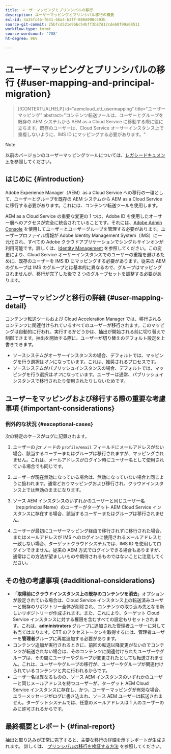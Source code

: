```yaml
---
title: ユーザーマッピングとプリンシパルの移行
description: ユーザーマッピングとプリンシパル移行の概要
exl-id: 4a35fc46-f641-46a4-b3ff-080d090c593b
source-git-commit: 25bfcd521e9bbc54bff3b87d17cdeb0f99a68511
workflow-type: tm+mt
source-wordcount: '788'
ht-degree: 96%

---
```


# ユーザーマッピングとプリンシパルの移行 {#user-mapping-and-principal-migration}

>[!CONTEXTUALHELP]
>id="aemcloud_ctt_usermapping"
>title="ユーザーマッピング"
>abstract="コンテンツ転送ツールは、ユーザーとグループを既存の AEM システムから AEM as a Cloud Service に移動する際に役に立ちます。既存のユーザーは、Cloud Service オーサーインスタンス上で重複しないように、IMS ID にマッピングする必要があります。"

>[!NOTE]
>以前のバージョンのユーザーマッピングツールについては、[レガシードキュメント](/help/journey-migration/content-transfer-tool/user-mapping-tool-legacy/considerations-user-mapping-tool-legacy.md)を参照してください。

## はじめに {#introduction}

Adobe Experience Manager（AEM）as a Cloud Service への移行の一環として、ユーザーとグループを既存の AEM システムから AEM as a Cloud Service に移行する必要があります。これには、コンテンツ転送ツールを使用します。

AEM as a Cloud Service の重要な変更の 1 つは、Adobe ID を使用したオーサー層へのアクセスが完全に統合されていることです。それには、[Adobe Admin Console](https://helpx.adobe.com/jp/enterprise/using/admin-console.html) を使用してユーザーとユーザーグループを管理する必要があります。ユーザープロファイル情報が Adobe Identity Management System（IMS）に一元化され、すべての Adobe クラウドアプリケーションでシングルサインオンが利用可能です。詳しくは、[Identity Management](https://experienceleague.adobe.com/docs/experience-manager-cloud-service/overview/what-is-new-and-different.html?lang=ja#identity-management) を参照してください。この変更により、Cloud Service オーサーインスタンスでのユーザーの重複を避けるために、既存のユーザーを IMS ID にマッピングする必要があります。従来の AEM のグループは IMS のグループとは基本的に異なるので、グループはマッピングされませんが、移行が完了した後で 2 つのグループセットを調整する必要があります。

## ユーザーマッピングと移行の詳細 {#user-mapping-detail}

コンテンツ転送ツールおよび Cloud Acceleration Manager では、移行されるコンテンツに関連付けられているすべてのユーザーが移行されます。このマッピングは自動的に行われ、実行するかどうかは、抽出が開始される前に切り替えで制御できます。抽出を開始する際に、ユーザーが切り替えのデフォルト設定を上書きできます。

* ソースシステムがオーサーインスタンスの場合、デフォルトでは、マッピングを行う選択は&#x200B;_オン_&#x200B;になっています。これは、推奨されるプロセスです。
* ソースシステムがパブリッシュインスタンスの場合、デフォルトでは、マッピングを行う選択は&#x200B;_オフ_&#x200B;になっています。ユーザーは通常、パブリッシュインスタンスで移行されたり使用されたりしないためです。

## ユーザーをマッピングおよび移行する際の重要な考慮事項 {#important-considerations}


### 例外的な状況 {#exceptional-cases}

次の特定のケースがログに記録されます。

1. ユーザーの *jcr* ノードの `profile/email` フィールドにメールアドレスがない場合、該当するユーザーまたはグループは移行されますが、マッピングされません。これは、メールアドレスがログイン時にユーザー名として使用されている場合でも同じです。

1. ユーザーが現在無効になっている場合は、無効になっていない場合と同じように扱われます。通常どおりマッピングおよび移行され、クラウドインスタンス上では無効のままになります。

1. ソース AEM インスタンスのいずれかのユーザーと同じユーザー名（rep:principalName）のユーザーがターゲット AEM Cloud Service インスタンスに存在する場合、該当するユーザーまたはグループは移行されません。

1. ユーザーが最初にユーザーマッピング経由で移行されずに移行された場合、またはメールアドレスが IMS へのログインに使用されるメールアドレスと一致しない場合、ターゲットクラウドシステムでは、IMS ID を使用してログインできません。従来の AEM 方式でログインできる場合もありますが、通常はこの方法が望ましいものや期待されるものではないことに注意してください。


## その他の考慮事項 {#additional-considerations}

* 「**取得前にクラウドインスタンス上の既存のコンテンツを消去**」オプションが設定されている場合は、Cloud Service インスタンス上の転送済みユーザーと既存のリポジトリー全体が削除され、コンテンツの取り込み先となる新しいリポジトリーが作成されます。また、これにより、ターゲット Cloud Service インスタンスに対する権限を含むすべての設定もリセットされます。これは、**administrators** グループに追加された管理者ユーザーに対しても当てはまります。CTT のアクセストークンを取得するには、管理者ユーザーを&#x200B;**管理者**&#x200B;グループに再度追加する必要があります。
* コンテンツ追加が実行されるときに、前回の転送以降変更がないのでコンテンツが転送されない場合は、そのコンテンツに関連付けられたユーザーやグループは、その間にユーザーやグループが変更されたとしても転送されません。これは、ユーザーやグループの移行が、ユーザーやグループが関連付けられているコンテンツと共に行われるからです。
* ユーザー名は異なるものの、ソース AEM インスタンスのいずれかのユーザーと同じメールアドレスを持つユーザーが、ターゲット AEM Cloud Service インスタンスに存在し、かつ、ユーザーマッピングが有効な場合、エラーメッセージがログに書き込まれ、ソース AEM ユーザーは転送されません。ターゲットシステムでは、任意のメールアドレスは 1 人のユーザーのみに許可されるからです。

## 最終概要とレポート {#final-report}

抽出と取り込みが正常に完了すると、主要な移行の詳細を示すレポートが生成されます。 詳しくは、 [プリンシパルの移行を検証する方法](/help/journey-migration/content-transfer-tool/using-content-transfer-tool/validating-content-transfers.md#how-to-validate-principal-migration) を参照してください。

